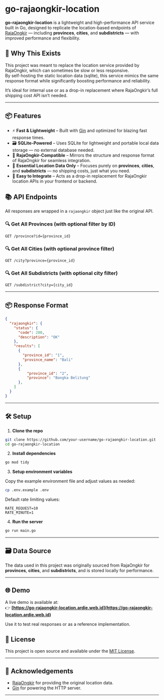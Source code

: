 # go-rajaongkir-location

**go-rajaongkir-location** is a lightweight and high-performance API service built in Go, designed to replicate the location-based endpoints of [RajaOngkir](https://rajaongkir.com) — including **provinces**, **cities**, and **subdistricts** — with improved performance and flexibility.

## 🚀 Why This Exists

This project was meant to replace the location service provided by RajaOngkir, which can sometimes be slow or less responsive.  
By self-hosting the static location data (sqlite), this service mimics the same response format while significantly boosting performance and reliability.

It’s ideal for internal use or as a drop-in replacement where RajaOngkir’s full shipping cost API isn’t needed.

---

## 📦 Features

- ⚡ **Fast & Lightweight** – Built with [Gin](https://github.com/gin-gonic/gin) and optimized for blazing fast response times.
- 🗃️ **SQLite-Powered** – Uses SQLite for lightweight and portable local data storage — no external database needed.
- 🔁 **RajaOngkir-Compatible** – Mirrors the structure and response format of RajaOngkir for seamless integration.
- 📌 **Essential Location Data Only** – Focuses purely on **provinces**, **cities**, and **subdistricts** — no shipping costs, just what you need.
- 🧩 **Easy to Integrate** – Acts as a drop-in replacement for RajaOngkir location APIs in your frontend or backend.

## 📚 API Endpoints

All responses are wrapped in a `rajaongkir` object just like the original API.

### 🔍 Get All Provinces (with optional filter by ID)
```
GET /province?id={province_id}
```

### 🔍 Get All Cities (with optional province filter)
```
GET /city?province={province_id}
```

### 🔍 Get All Subdistricts (with optional city filter)
```
GET /subdistrict?city={city_id}
```

---

## 📦 Response Format

```json
{
  "rajaongkir": {
    "status": {
      "code": 200,
      "description": "OK"
    },
    "results": [
      {
        "province_id": "1",
        "province_name": "Bali"
      },
      {
          "province_id": "2",
          "province": "Bangka Belitung"
      },
    ]
  }
}
```

---

## 🛠️ Setup

1. **Clone the repo**
```bash
git clone https://github.com/your-username/go-rajaongkir-location.git
cd go-rajaongkir-location
```

2. **Install dependencies**
```bash
go mod tidy
```

3. **Setup environment variables**

Copy the example environment file and adjust values as needed:
```bash
cp .env.example .env
```

Default rate limiting values:
```env
RATE_REQUEST=10
RATE_MINUTE=1
```

4. **Run the server**
```bash
go run main.go
```

---

## 🗃️ Data Source

The data used in this project was originally sourced from RajaOngkir for **provinces**, **cities**, and **subdistricts**, and is stored locally for performance.

---

## 🌐 Demo

A live demo is available at:  
👉 **[https://go-rajaongkir-location.ardie.web.id](https://go-rajaongkir-location.ardie.web.id)**

Use it to test real responses or as a reference implementation.

## 📄 License

This project is open source and available under the [MIT License](LICENSE).

---

## 🙏 Acknowledgements

- [RajaOngkir](https://rajaongkir.com) for providing the original location data.
- [Gin](https://github.com/gin-gonic/gin) for powering the HTTP server.

---